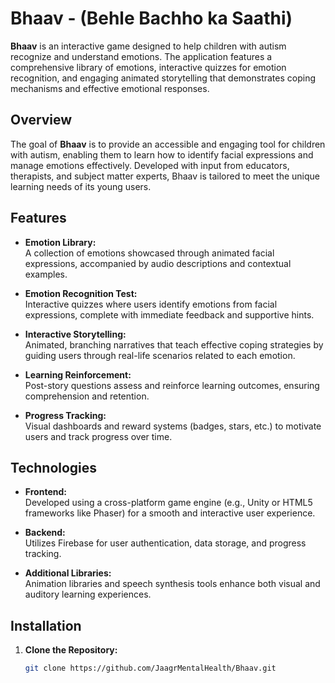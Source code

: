 # Bhaav - (Behle Bachho ka Saathi)

**Bhaav** is an interactive game designed to help children with autism recognize and understand emotions. The application features a comprehensive library of emotions, interactive quizzes for emotion recognition, and engaging animated storytelling that demonstrates coping mechanisms and effective emotional responses.

## Overview

The goal of **Bhaav** is to provide an accessible and engaging tool for children with autism, enabling them to learn how to identify facial expressions and manage emotions effectively. Developed with input from educators, therapists, and subject matter experts, Bhaav is tailored to meet the unique learning needs of its young users.

## Features

- **Emotion Library:**  
  A collection of emotions showcased through animated facial expressions, accompanied by audio descriptions and contextual examples.

- **Emotion Recognition Test:**  
  Interactive quizzes where users identify emotions from facial expressions, complete with immediate feedback and supportive hints.

- **Interactive Storytelling:**  
  Animated, branching narratives that teach effective coping strategies by guiding users through real-life scenarios related to each emotion.

- **Learning Reinforcement:**  
  Post-story questions assess and reinforce learning outcomes, ensuring comprehension and retention.

- **Progress Tracking:**  
  Visual dashboards and reward systems (badges, stars, etc.) to motivate users and track progress over time.

## Technologies

- **Frontend:**  
  Developed using a cross-platform game engine (e.g., Unity or HTML5 frameworks like Phaser) for a smooth and interactive user experience.

- **Backend:**  
  Utilizes Firebase for user authentication, data storage, and progress tracking.

- **Additional Libraries:**  
  Animation libraries and speech synthesis tools enhance both visual and auditory learning experiences.

## Installation

1. **Clone the Repository:**
   ```bash
   git clone https://github.com/JaagrMentalHealth/Bhaav.git
   ```
